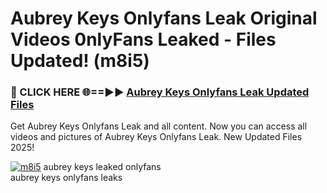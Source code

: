 # Aubrey Keys Onlyfans Leak Original Videos 0nlyFans Leaked - Files Updated! (m8i5)

<h3>🔴 CLICK HERE 🌐==►► <a href="https://tinyurl.com/x26r9saj" rel="nofollow">Aubrey Keys Onlyfans Leak Updated Files</a></h3>

Get Aubrey Keys Onlyfans Leak and all content. Now you can access all videos and pictures of Aubrey Keys Onlyfans Leak. New Updated Files 2025!

[![m8i5](https://i.imgur.com/LkgZPqh.gif)](https://tinyurl.com/x26r9saj)
aubrey keys leaked onlyfans<br>
aubrey keys onlyfans leaks